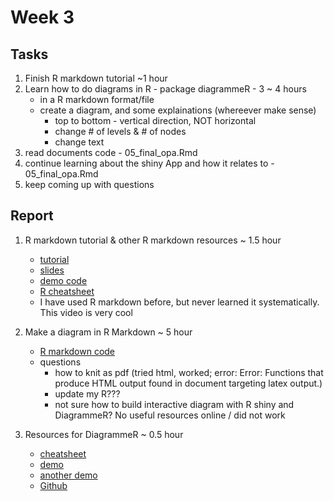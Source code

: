# Week 3

## Tasks
1. Finish R markdown tutorial ~1 hour
2. Learn how to do diagrams in R - package diagrammeR - 3 ~ 4 hours
   - in a R markdown format/file
   - create a diagram, and some explainations (whereever make sense)
     - top to bottom - vertical direction, NOT horizontal
     - change # of levels & # of nodes
     - change text
3. read documents code - 05_final_opa.Rmd 
4. continue learning about the shiny App and how it relates to - 05_final_opa.Rmd 
5. keep coming up with questions

## Report
1. R markdown tutorial & other R markdown resources ~ 1.5 hour
   * [tutorial](https://resources.rstudio.com/the-essentials-of-data-science/getting-started-with-r-markdown-60-02)
   * [slides](https://github.com/rstudio/webinars/blob/master/12-Getting-started-with-R-Markdown/12-Getting-started-with-R-Markdown.pdf)
   * [demo code](https://github.com/rstudio/webinars/tree/master/12-Getting-started-with-R-Markdown)
   * [R cheatsheet](https://rstudio.com/resources/cheatsheets/)
   * I have used R markdown before, but never learned it systematically. This video is very cool

2. Make a diagram in R Markdown ~ 5 hour
   * [R markdown code](https://github.com/sophiabai2022/URAP-2020---Sophia/blob/master/Week%203/My_1st_diagram.Rmd)
   * questions
     * how to knit as pdf (tried html, worked; error: Error: Functions that produce HTML output found in document targeting latex output.)
     * update my R???
     * not sure how to build interactive diagram with R shiny and DiagrammeR? No useful resources online / did not work
3. Resources for DiagrammeR ~ 0.5 hour
   * [cheatsheet](https://cran.r-project.org/web/packages/DiagrammeR/DiagrammeR.pdf)
   * [demo](https://rich-iannone.github.io/DiagrammeR/graphviz_and_mermaid.html)
   * [another demo](https://rich-iannone.github.io/DiagrammeR/graphs.html)
   * [Github](https://github.com/rich-iannone/DiagrammeR/tree/master/R)
